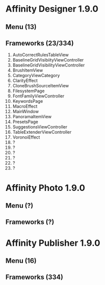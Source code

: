 # Affinity Designer 1.9.0
## Menu (13)
## Frameworks (23/334)
 1. AutoCorrectRulesTableView
 1. BaselineGridVisibiityViewController
 1. BaselineGridVisibilityViewController
 1. BrushItemView
 1. CategoryViewCategory
 1. ClarityEffect
 1. CloneBrushSourceItemView
 1. FilesystemPage
 1. FontFamilyViewController
 1. KeywordsPage
 1. MacroEffect
 1. MainWindow
 1. PanoramaItemView
 1. PresetsPage
 1. SuggestionsViewController
 1. TableExtenderViewController
 1. VoronoiEffect
 1. ?
 1. ?
 1. ?
 1. ?
 1. ?
 1. ?
# Affinity Photo 1.9.0
## Menu (?)
## Frameworks (?)
# Affinity Publisher 1.9.0
## Menu (16)
## Frameworks (334)
